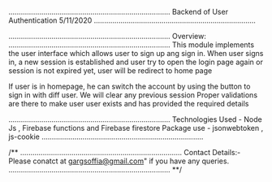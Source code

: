 
...............................................................................
Backend of User Authentication
5/11/2020
...............................................................................


...............................................................................
Overview:
...............................................................................
This module implements the user interface which allows user to sign up ang sign in.
When user signs in, a new session is established and user try to open the login page again or session is not expired yet,
 user will be redirect to home page

If user is in homepage, he can switch the account by using the button to sign in with diff user. We will clear any previous session
Proper validations are there to make user user exists and has provided the required details


...............................................................................
Technologies Used - Node Js , Firebase functions and Firebase firestore
Package use - jsonwebtoken , js-cookie
...............................................................................



/**
...............................................................................
Contact Details:-
 Please conatct at gargsoffia@gmail.com" if you have any queries.
...............................................................................
**/